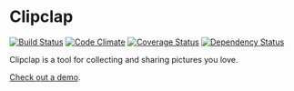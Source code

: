Clipclap
========

[![Build Status](https://secure.travis-ci.org/hyoshida/clipclap.png)](http://travis-ci.org/hyoshida/clipclap)
[![Code Climate](https://codeclimate.com/github/hyoshida/clipclap.png)](https://codeclimate.com/github/hyoshida/clipclap)
[![Coverage Status](https://coveralls.io/repos/hyoshida/clipclap/badge.png)](https://coveralls.io/r/hyoshida/clipclap)
[![Dependency Status](https://www.versioneye.com/user/projects/527279fe632bac02d400004b/badge.png)](https://www.versioneye.com/user/projects/527279fe632bac02d400004b)

Clipclap is a tool for collecting and sharing pictures you love.

[Check out a demo](http://clipclap.heroku.com/).
